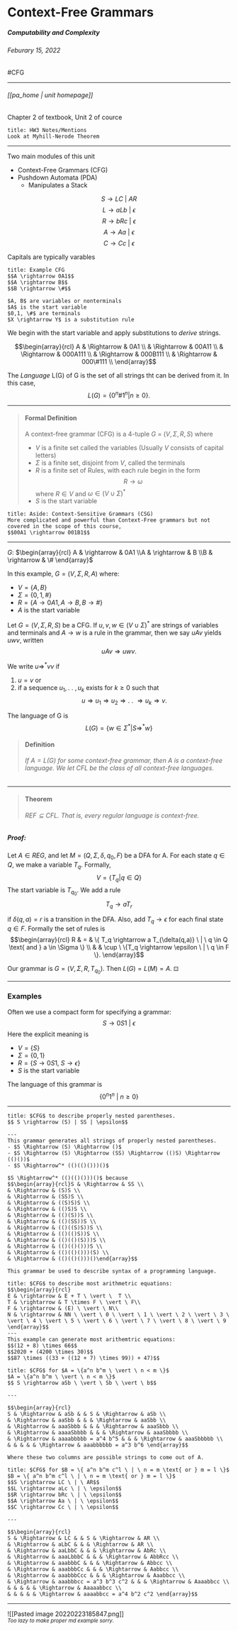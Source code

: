 # Context-Free Grammars
##### Computability and Complexity
###### Feburary 15, 2022
#CFG

---
###### [[pa_home | unit homepage]]

Chapter 2 of textbook, Unit 2 of cource
```ad-hint
title: HW3 Notes/Mentions
Look at Myhill-Nerode Theorem
```
---

Two main modules of this unit
- Context-Free Grammars (CFG)
- Pushdown Automata (PDA)
	- Manipulates a Stack

$$S \rightarrow LC \ | \ AR$$
$$L \rightarrow aLb \ | \ \epsilon$$
$$R \rightarrow bRc \ | \ \epsilon$$
$$A \rightarrow Aa \ | \ \epsilon$$
$$C \rightarrow Cc \ | \ \epsilon$$

Capitals are typically varables

```ad-example
title: Example CFG
$$A \rightarrow 0A1$$
$$A \rightarrow B$$
$$B \rightarrow \#$$

$A, B$ are variables or nonterminals
$A$ is the start variable
$0,1, \#$ are terminals
$X \rightarrow Y$ is a substitution rule
```

We begin with the start variable and apply substitutions to _derive_ strings.

$$\begin{array}{rcl} A & \Rightarrow & 0A1 \\
& \Rightarrow & 00A11 \\
& \Rightarrow & 000A111 \\
& \Rightarrow & 000B111 \\
& \Rightarrow & 000\#111 \\ \end{array}$$

The _Language_ L(G) of G is the set of all strings tht can be derived from it. In this case, $$L(G) = \{ 0^n \# 1^n \vert n \ge 0\}.$$

---

>#### Formal Definition
>A context-free grammar (CFG) is a 4-tuple $G$ = $(V, \Sigma, R, S)$ where
>- $V$ is a finite set called the variables (Usually $V$ consists of capital letters)
>- $\Sigma$ is a finite set, disjoint from $V$, called the terminals
>- $R$ is a finite set of Rules, with each rule begin in the form $$R \rightarrow \omega$$ where $R \in V$ and $\omega \in (V \cup \Sigma)^*$
>- $S$ is the start variable

```ad-abstract
title: Aside: Context-Sensitive Grammars (CSG)
More complicated and powerful than Context-Free grammars but not covered in the scope of this course,
$$00A1 \rightarrow 001B1$$
```

---
$G:$
$\begin{array}{rcl} A & \rightarrow & 0A1 \\A & \rightarrow & B \\B & \rightarrow & \# \end{array}$

In this example, $G = (V, \Sigma, R, A)$ where:
- $V = \{A, B\}$
- $\Sigma = \{0,1,\#\}$
- $R = \{A \rightarrow 0A1, A \rightarrow B, B \rightarrow \# \}$
- $A$ is the start variable

Let $G = (V, \Sigma, R, S)$ be a CFG. If $u,v,w \in (V \cup \Sigma)^*$ are strings of variables and terminals and $A \rightarrow w$ is a rule in the grammar, then we say $uAv$ yields $uwv$, written $$uAv \Rightarrow uwv.$$

We write $u \Rightarrow^*v v$ if
1. $u = v$ or
2. if a sequence $u_1, . \ . \ , u_k$ exists for $k \ge 0$ such that $$u \Rightarrow u_1 \Rightarrow u_2 \Rightarrow . \ . \ \Rightarrow u_k \Rightarrow v.$$

The language of G is $$L(G) = \{w \in \Sigma^* | S \Rightarrow ^* w\}$$

>#### Definition
>###### If $A = L(G)$ for some context-free grammar, then $A$ is a context-free language. We let CFL be the class of all context-free languages.

---

>#### Theorem
>###### $REF \subseteq CFL$. That is, every regular language is context-free.

##### Proof:
Let $A \in REG$, and let $M = (Q, \Sigma, \delta, q_0, F)$ be a DFA for A. For each state $q \in Q$, we make a variable $T_q$. Formally, 
$$V = \{ T_q | q \in Q\}$$
The start variable is $T_{q_0}$. We add a rule $$T_q \rightarrow a T_r$$

if $\delta(q,a) = r$ is a transition in the DFA. Also, add $T_q \rightarrow \epsilon$ for each final state $q \in F$. Formally the set of rules is 
$$\begin{array}{rcl} R & = & \{ T_q \rightarrow a T_{\delta(q,a)} \ | \ q \in Q \text{ and } a \in \Sigma \} \\ & & \cup \ \{T_q \rightarrow \epsilon \ | \ q \in F \}. \end{array}$$

Our grammar is $G = (V, \Sigma, R, T_{q_0})$. Then $L(G) = L(M) = A$. $\boxdot$

---

### Examples

Often we use a compact form for specifying a grammar:
$$S \rightarrow 0S1 \ \vert \ \epsilon$$
Here the explicit meaning is
- $V = \{ S \}$
- $\Sigma = \{ 0,1\}$
- $R = \{S \rightarrow 0S1, \ S \rightarrow \epsilon \}$
- $S$ is the start variable

The language of this grammar is $$\{0^n1^n \ \vert \ n \ge 0\}$$

---
```ad-example
title: $CFG$ to describe properly nested parentheses.
$$ S \rightarrow (S) | SS | \epsilon$$

---
This grammar generates all strings of properly nested parentheses.
- $S \Rightarrow (S) \Rightarrow ()$
- $S \Rightarrow (S) \Rightarrow (SS) \Rightarrow (()S) \Rightarrow (()())$
- $S \Rightarrow^* (()(()()))()$

$S \Rightarrow^* (()(()()))()$ because 
$$\begin{array}{rcl}S & \Rightarrow & SS \\
& \Rightarrow & (S)S \\
& \Rightarrow & (SS)S \\
& \Rightarrow & ((S)S)S \\
& \Rightarrow & (()S)S \\
& \Rightarrow & (()(S))S \\
& \Rightarrow & (()(SS))S \\
& \Rightarrow & (()((S)S))S \\
& \Rightarrow & (()(()S))S \\
& \Rightarrow & (()(()(S)))S \\
& \Rightarrow & (()(()()))S \\
& \Rightarrow & (()(()()))(S) \\
& \Rightarrow & (()(()()))()\end{array}$$

This grammar be used to describe syntax of a programming language.
```

```ad-example
title: $CFG$ to describe most arithmetric equations:
$$\begin{array}{rcl}
E & \rightarrow & E + T \ \vert \  T \\
T & \rightarrow & T \times F \ \vert \ F\\
F & \rightarrow & (E) \ \vert \ N\\
N & \rightarrow & NN \ \vert \ 0 \ \vert \ 1 \ \vert \ 2 \ \vert \ 3 \ \vert \ 4 \ \vert \ 5 \ \vert \ 6 \ \vert \ 7 \ \vert \ 8 \ \vert \ 9
\end{array}$$
---
This example can generate most arithemtric equations:
$$(12 + 8) \times 66$$
$$2020 + (4200 \times 30)$$
$$87 \times ((33 + ((12 + 7) \times 99)) + 47)$$
```

```ad-example
title: $CFG$ for $A = \{a^n b^m \ \vert \ n < m \}$
$A = \{a^n b^m \ \vert \ n < m \}$
$$ S \rightarrow aSb \ \vert \ Sb \ \vert \ b$$

---

$$\begin{array}{rcl}
S & \Rightarrow & aSb & & S & \Rightarrow & aSb \\
& \Rightarrow & aaSbb & & & \Rightarrow & aaSbb \\
& \Rightarrow & aaaSbbb & & & \Rightarrow & aaaSbbb \\
& \Rightarrow & aaaaSbbbb & & & \Rightarrow & aaaSbbbb \\
& \Rightarrow & aaaabbbbb = a^4 b^5 & & & \Rightarrow & aaaSbbbbb \\
& & & & & \Rightarrow & aaabbbbbb = a^3 b^6 \end{array}$$

Where these two columns are possible strings to come out of A.
```

```ad-example
title: $CFG$ for $B = \{ a^n b^m c^l \ | \ n = m \text{ or } m = l \}$
$B = \{ a^n b^m c^l \ | \ n = m \text{ or } m = l \}$
$$S \rightarrow LC \ | \ AR$$
$$L \rightarrow aLc \ | \ \epsilon$$
$$R \rightarrow bRc \ | \ \epsilon$$
$$A \rightarrow Aa \ | \ \epsilon$$
$$C \rightarrow Cc \ | \ \epsilon$$

---

$$\begin{array}{rcl}
S & \Rightarrow & LC & & S & \Rightarrow & AR \\
& \Rightarrow & aLbC & & & \Rightarrow & AR \\
& \Rightarrow & aaLbbC & & & \Rightarrow & AbRc \\
& \Rightarrow & aaaLbbbC & & & \Rightarrow & AbbRcc \\
& \Rightarrow & aaabbbC & & & \Rightarrow & Abbcc \\
& \Rightarrow & aaabbbCc & & & \Rightarrow & Aabbcc \\
& \Rightarrow & aaabbbCcc & & & \Rightarrow & Aaabbcc \\
& \Rightarrow & aaabbbcc = a^3 b^3 c^2 & & & \Rightarrow & Aaaabbcc \\
& & & & & \Rightarrow & Aaaaabbcc \\
& & & & & \Rightarrow & aaaabbcc = a^4 b^2 c^2 \end{array}$$
```

---

![[Pasted image 20220223185847.png]]
$_{Too \ lazy \ to \ make \ proper \ md \ example \ sorry.}$